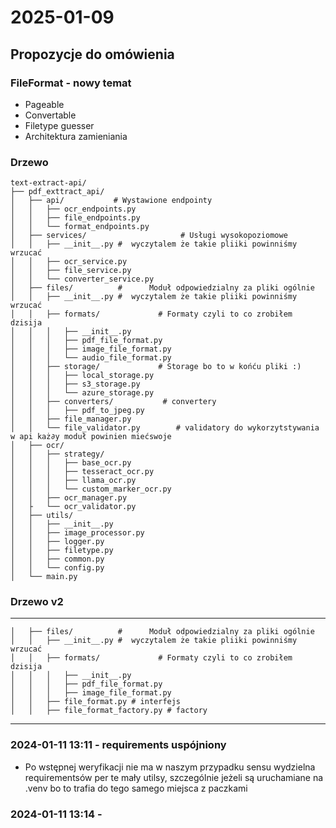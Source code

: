 # 2025-01-09

## Propozycje do omówienia

### FileFormat - nowy temat
- Pageable 
- Convertable
- Filetype guesser
- Architektura zamieniania

### Drzewo 

```aiignore
text-extract-api/
├── pdf_exttract_api/                           
│   ├── api/           # Wystawione endpointy 
│   │   ├── ocr_endpoints.py        
│   │   ├── file_endpoints.py     
│   │   └── format_endpoints.py    
│   ├── services/                     # Usługi wysokopoziomowe
│   │   ├── __init__.py #  wyczytalem że takie pliiki powinniśmy wrzucać
│   │   ├── ocr_service.py           
│   │   ├── file_service.py          
│   │   └── converter_service.py     
│   ├── files/          #      Moduł odpowiedzialny za pliki ogólnie
│   │   ├── __init__.py #  wyczytalem że takie pliiki powinniśmy wrzucać
│   │   ├── formats/             # Formaty czyli to co zrobiłem dzisija
│   │   │   ├── __init__.py
│   │   │   ├── pdf_file_format.py   
│   │   │   ├── image_file_format.py 
│   │   │   └── audio_file_format.py
│   │   ├── storage/             # Storage bo to w końću pliki :)
│   │   │   ├── local_storage.py    
│   │   │   ├── s3_storage.py        
│   │   │   └── azure_storage.py    
│   │   ├── converters/           # convertery 
│   │   │   ├── pdf_to_jpeg.py       
│   │   ├── file_manager.py         
│   │   └── file_validator.py        # validatory do wykorzytstywania w api każ∂y moduł powinien miećswoje
│   ├── ocr/                        
│   │   ├── strategy/                
│   │   │   ├── base_ocr.py          
│   │   │   ├── tesseract_ocr.py    
│   │   │   ├── llama_ocr.py         
│   │   │   └── custom_marker_ocr.py  
│   │   ├── ocr_manager.py     
│   ├   └── ocr_validator.py
│   ├── utils/                      
│   │   ├── __init__.py
│   │   ├── image_processor.py       
│   │   ├── logger.py            
│   │   ├── filetype.py             
│   │   ├── common.py              
│   │   └── config.py                
│   └── main.py                
```

### Drzewo v2
----

```^ v2 maly update do przegadania
│   ├── files/          #      Moduł odpowiedzialny za pliki ogólnie
│   │   ├── __init__.py #  wyczytalem że takie pliiki powinniśmy wrzucać
│   │   ├── formats/             # Formaty czyli to co zrobiłem dzisija
│   │   │   ├── __init__.py
│   │   │   ├── pdf_file_format.py   
│   │   │   ├── image_file_format.py 
│   │   ├── file_format.py # interfejs
│   │   ├── file_format_factory.py # factory
```

---

### 2024-01-11 13:11 - requirements uspójniony 
- Po wstępnej weryfikacji nie ma w naszym przypadku sensu wydzielna requirementsów per te mały utilsy, szczególnie jeżeli są uruchamiane na .venv bo to trafia do tego samego miejsca z paczkami

### 2024-01-11 13:14 - 

